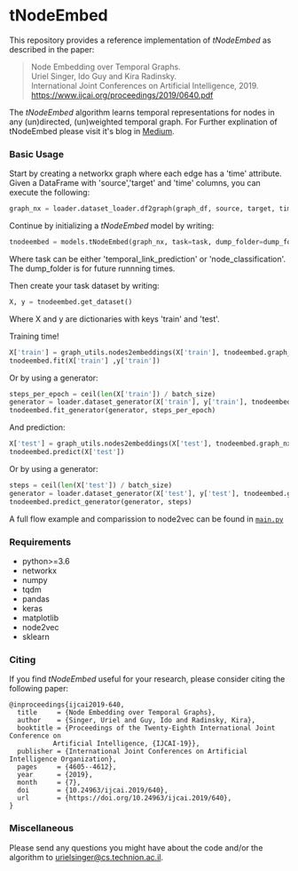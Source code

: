 # tNodeEmbed

This repository provides a reference implementation of *tNodeEmbed* as described in the paper:<br>
> Node Embedding over Temporal Graphs.<br>
> Uriel Singer, Ido Guy and Kira Radinsky.<br>
> International Joint Conferences on Artificial Intelligence, 2019.<br>
> https://www.ijcai.org/proceedings/2019/0640.pdf<Insert paper link>

The *tNodeEmbed* algorithm learns temporal representations for nodes in any (un)directed, (un)weighted temporal graph.
For Further explination of tNodeEmbed please visit it's blog in [Medium](https://medium.com/@urielsinger/tnodeembed-node-embedding-over-temporal-graphs-b7bcbf59938f). 

### Basic Usage

Start by creating a networkx graph where each edge has a 'time' attribute. Given a DataFrame with 'source','target' and 'time' columns, you can execute the following:
```python
graph_nx = loader.dataset_loader.df2graph(graph_df, source, target, time, create_using=nx.Graph())
```

Continue by initializing a *tNodeEmbed* model by writing:<br/>
```python
tnodeembed = models.tNodeEmbed(graph_nx, task=task, dump_folder=dump_folder)
```
Where task can be either 'temporal_link_prediction' or 'node_classification'. The dump_folder is for future runnning times.



Then create your task dataset by writing:<br/>
```python
X, y = tnodeembed.get_dataset()
```
Where X and y are dictionaries with keys 'train' and 'test'.



Training time!
```python
X['train'] = graph_utils.nodes2embeddings(X['train'], tnodeembed.graph_nx, tnodeembed.train_time_steps)
tnodeembed.fit(X['train'] ,y['train'])
```
Or by using a generator: 
```python
steps_per_epoch = ceil(len(X['train']) / batch_size)
generator = loader.dataset_generator(X['train'], y['train'], tnodeembed.graph_nx, tnodeembed.train_time_steps, batch_size=batch_size)
tnodeembed.fit_generator(generator, steps_per_epoch)
```
    
And prediction:
```python
X['test'] = graph_utils.nodes2embeddings(X['test'], tnodeembed.graph_nx, tnodeembed.train_time_steps)
tnodeembed.predict(X['test'])
```
Or by using a generator:
```python
steps = ceil(len(X['test']) / batch_size)
generator = loader.dataset_generator(X['test'], y['test'], tnodeembed.graph_nx, tnodeembed.train_time_steps, batch_size=batch_size, shuffle=False)
tnodeembed.predict_generator(generator, steps)
```

A full flow example and comparission to node2vec can be found in [``main.py``](src/main.py)

### Requirements
 - python>=3.6
 - networkx
 - numpy
 - tqdm
 - pandas
 - keras
 - matplotlib
 - node2vec
 - sklearn

### Citing
If you find *tNodeEmbed* useful for your research, please consider citing the following paper:

	@inproceedings{ijcai2019-640,
	  title     = {Node Embedding over Temporal Graphs},
	  author    = {Singer, Uriel and Guy, Ido and Radinsky, Kira},
	  booktitle = {Proceedings of the Twenty-Eighth International Joint Conference on
		       Artificial Intelligence, {IJCAI-19}},
	  publisher = {International Joint Conferences on Artificial Intelligence Organization},             
	  pages     = {4605--4612},
	  year      = {2019},
	  month     = {7},
	  doi       = {10.24963/ijcai.2019/640},
	  url       = {https://doi.org/10.24963/ijcai.2019/640},
	}



### Miscellaneous

Please send any questions you might have about the code and/or the algorithm to <urielsinger@cs.technion.ac.il>.
